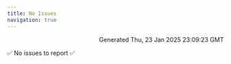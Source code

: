 ```yaml
---
title: No Issues
navigation: true
---
```


<p style="text-align:right;color:#cccs">
Generated Thu, 23 Jan 2025 23:09:23 GMT
</p>
<p>✅ No issues to report ✅</p>



